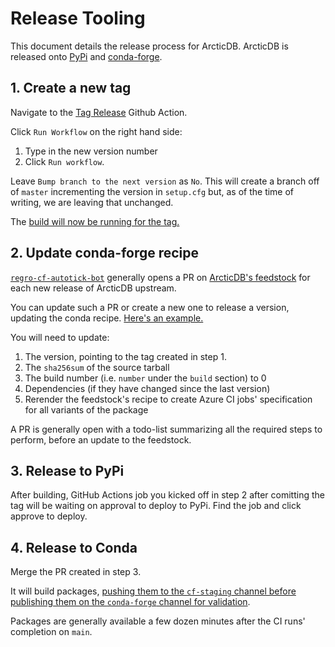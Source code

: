 # Release Tooling

This document details the release process for ArcticDB. 
ArcticDB is released onto [PyPi](https://pypi.org/project/arcticdb/) and [conda-forge](https://anaconda.org/conda-forge/arcticdb).

## 1. Create a new tag

Navigate to the [Tag Release](https://github.com/man-group/ArcticDB/actions/workflows/tag.yml) Github Action.

Click `Run Workflow` on the right hand side:
1. Type in the new version number
2. Click `Run workflow`.

Leave `Bump branch to the next version` as `No`. 
This will create a branch off of `master` incrementing the version in `setup.cfg` but, 
as of the time of writing, we are leaving that unchanged.

The [build will now be running for the tag.](https://github.com/man-group/ArcticDB/actions/workflows/build.yml)

## 2. Update conda-forge recipe

[`regro-cf-autotick-bot`](https://github.com/regro-cf-autotick-bot) generally opens a PR
on [ArcticDB's feedstock](https://github.com/conda-forge/arcticdb-feedstock)
for each new release of ArcticDB upstream.

You can update such a PR or create a new one to release a version, updating the
conda recipe. [Here's an example.](https://github.com/conda-forge/arcticdb-feedstock/pull/10)

You will need to update:

1. The version, pointing to the tag created in step 1. 
2. The `sha256sum` of the source tarball
3. The build number (i.e. `number` under the `build` section) to 0
4. Dependencies (if they have changed since the last version)
5. Rerender the feedstock's recipe to create Azure CI jobs' specification for all variants of the package

A PR is generally open with a todo-list summarizing all the required steps to perform,
before an update to the feedstock.

## 3. Release to PyPi

After building, GitHub Actions job you kicked off in step 2 after comitting
the tag will be waiting on approval to deploy to PyPi. 
Find the job and click approve to deploy.

## 4. Release to Conda

Merge the PR created in step 3. 

It will build packages, [pushing them to the `cf-staging` channel before publishing them
on the `conda-forge` channel for validation](https://conda-forge.org/docs/maintainer/infrastructure.html#output-validation-and-feedstock-tokens).

Packages are generally available a few dozen minutes after the CI runs' completion
on `main`.
